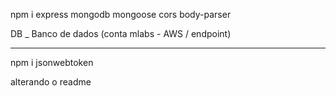 npm i express mongodb mongoose cors body-parser  




DB _ Banco de dados (conta mlabs - AWS / endpoint)

-----------------------------------


npm i jsonwebtoken

alterando o readme